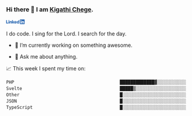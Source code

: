 ### Hi there 👋 I am [Kigathi Chege](https://www.google.com/search?q=kigathi+chege).

<!-- [![LinkedIn](/Linkedin-logo-png.png)]([link to your URL](https://www.linkedin.com/in/kigathi/)) -->

[<img alt="alt_text" width="50px" src="Linkedin-logo-png.png" />](https://www.linkedin.com/in/kigathi/)

I do code.
I sing for the Lord.
I search for the day.

<!-- Glad to see you here!  -->
<!-- 
${kigathi-chege}.${your.repo.id}
![visitors](https://visitor-badge.glitch.me/badge?page_id=page.id) 
-->

<!--
**kigathi-chege/kigathi-chege** is a ✨ _special_ ✨ repository because its `README.md` (this file) appears on your GitHub profile.

Here are some ideas to get you started:
-->

- 🔭 I’m currently working on something awesome.
<!--
- 🌱 I’m currently learning SpringBoot.
- 👯 I’m looking to collaborate on a Django project.
- 🤔 I’m looking for help with payment schemes.
-->
- 💬 Ask me about anything.
<!--
- 📫 How to reach me: [Gmail](mailto:chegekigathi@gmail.com)
- ⚡ Fun fact: I am a Priest ✝️
-->

<!-- 
📊️ My Github stats

<img height="180em" src="https://github-readme-stats.vercel.app/api?username=kigathi-chege&show_icons=true&hide_border=true&&count_private=true&include_all_commits=true" />
-->

📈️ This week I spent my time on:

<!--START_SECTION:waka-->

```txt
PHP                                        █████████████▓░░░░░░░░░░░   54.44 %
Svelte                                     █████▒░░░░░░░░░░░░░░░░░░░   21.36 %
Other                                      █░░░░░░░░░░░░░░░░░░░░░░░░   04.58 %
JSON                                       █░░░░░░░░░░░░░░░░░░░░░░░░   04.57 %
TypeScript                                 █░░░░░░░░░░░░░░░░░░░░░░░░   04.56 %
```

<!--END_SECTION:waka-->
